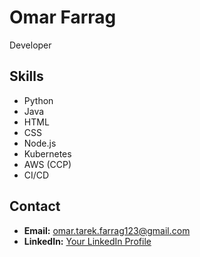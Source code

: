 # Omar Farrag

Developer

## Skills

- Python
- Java
- HTML
- CSS
- Node.js
- Kubernetes
- AWS (CCP)
- CI/CD

## Contact

- **Email:** omar.tarek.farrag123@gmail.com
- **LinkedIn:** [Your LinkedIn Profile]([https://www.linkedin.com/in/your-username/](https://www.linkedin.com/in/omarfarrag01/)https://www.linkedin.com/in/omarfarrag01/)
